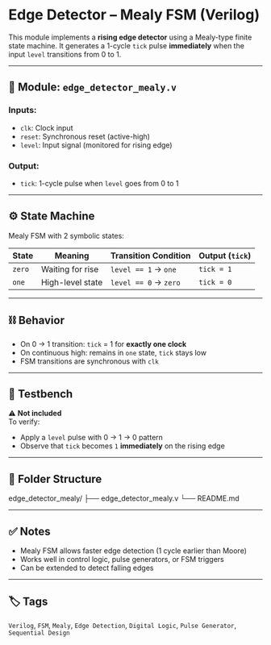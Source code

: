 # Edge Detector – Mealy FSM (Verilog)

This module implements a **rising edge detector** using a Mealy-type finite state machine. It generates a 1-cycle `tick` pulse **immediately** when the input `level` transitions from 0 to 1.

---

## 🔧 Module: `edge_detector_mealy.v`

### Inputs:
- `clk`: Clock input
- `reset`: Synchronous reset (active-high)
- `level`: Input signal (monitored for rising edge)

### Output:
- `tick`: 1-cycle pulse when `level` goes from 0 to 1

---

## ⚙️ State Machine

Mealy FSM with 2 symbolic states:

| State | Meaning          | Transition Condition     | Output (`tick`) |
|--------|------------------|--------------------------|------------------|
| `zero` | Waiting for rise | `level == 1` → `one`     | `tick = 1`       |
| `one`  | High-level state | `level == 0` → `zero`    | `tick = 0`       |

---

## ⛓ Behavior

- On 0 → 1 transition: `tick` = 1 for **exactly one clock**
- On continuous high: remains in `one` state, `tick` stays low
- FSM transitions are synchronous with `clk`

---

## 🧪 Testbench

⚠️ **Not included**  
To verify:
- Apply a `level` pulse with 0 → 1 → 0 pattern
- Observe that `tick` becomes `1` **immediately** on the rising edge

---

## 📁 Folder Structure

edge_detector_mealy/ ├── edge_detector_mealy.v └── README.md


---

## ✅ Notes

- Mealy FSM allows faster edge detection (1 cycle earlier than Moore)
- Works well in control logic, pulse generators, or FSM triggers
- Can be extended to detect falling edges

---

## 🏷️ Tags

`Verilog`, `FSM`, `Mealy`, `Edge Detection`, `Digital Logic`, `Pulse Generator`, `Sequential Design`

